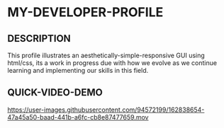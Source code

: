 # MY-DEVELOPER-PROFILE

## DESCRIPTION
This profile illustrates an aesthetically-simple-responsive GUI using html/css, its a work in progress due with how we evolve as we continue learning and implementing our skills in this field.

## QUICK-VIDEO-DEMO
https://user-images.githubusercontent.com/94572199/162838654-47a45a50-baad-441b-a6fc-cb8e87477659.mov

